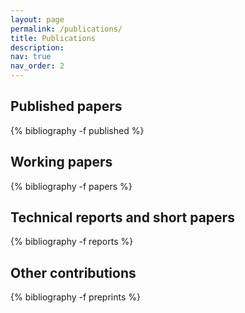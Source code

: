 ```yaml
---
layout: page
permalink: /publications/
title: Publications
description:
nav: true
nav_order: 2
---
```


## Published papers
<!-- _pages/publications.md -->
<div class="publications">

{% bibliography -f published %}
</div>

## Working papers
<!-- _pages/publications.md -->
<div class="publications">

{% bibliography -f papers %}
</div>

## Technical reports and short papers
<!-- _pages/publications.md -->
<div class="publications">

{% bibliography -f reports %}

</div>

## Other contributions
<!-- _pages/publications.md -->
<div class="publications">

{% bibliography -f preprints %}
</div>


